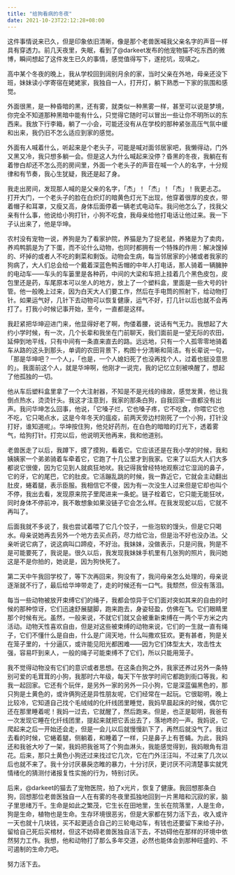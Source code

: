 ```yaml
---
title: "给狗看病的冬夜"
date: 2021-10-23T22:12:28+08:00
---
```


这件事情说来已久，但是印象依旧清晰，像是那个老兽医喊我父亲名字的声音一样具有穿透力。前几天夜里，失眠，看到了@darkeet发布的他宠物猫不吃东西的微博，瞬间想起了这件发生已久的事情，感觉值得写下，遂挖坑，现填之。

高中某个冬夜的晚上，我从学校回到阔别月余的家，当时父亲在外地，母亲还没下班，妹妹读小学寄宿在姥姥家，我独自一人，打开灯，躺下熟悉一下家的氛围和感觉。

外面很黑，是一种昏暗的黑，还有雾，就类似一种黑雾一样，甚至可以说是梦境，你完全不知道那种黑暗中能有什么，只觉得它随时可以冒出一些让你不明所以的东西来。我放下行李箱，躺了一小会，可能还没有从在学校的那种紧张高压气氛中缓和出来，我仍旧不怎么适应到家的感觉。

外面有人喊着什么，听起来是个老头子，可能是喊对面邻居家吧，我懒得动，门外又黑又冷，我只想多躺一会。但是这人为什么喊起来没停？昏黑的冬夜，我躺在有着惨白却还不怎么亮的房间里，外面一个老头子的声音在喊一个人的名字，十分规律和有节奏，我心生犹疑，我还是起了身。

我走出房间，发现那人喊的是父亲的名字，「杰」！「杰」！「杰」！我更忐忑。打开大门，一个老头子的脸在白炽灯的暗黄色灯光下出现，他穿着很厚的皮衣，带着帽子和耳罩，又瘦又高，身体后面停着一辆老式电动车。我问他怎么了，找我父亲有什么事，他说给小狗打针，小狗不吃食，我母亲给他打电话让他过来。我一下子认出来了，他是华坤。

农村没有宠物一说，养狗是为了看家护院，养猫是为了捉老鼠，养猪是为了卖肉，养鸡鸭鹅是为了下蛋，而不论什么动物，也同时都拥有一个特殊的作用：解决馊掉的、坏掉的或者人不吃的剩菜和剩饭。动物会生病，每当邻居家的小猪或者我家的狗病了，大人们总会给一个戴着深蓝色鸭舌帽的中年人打电话，那人骑着一辆臃肿的电动车——车头的车篓里是各种药，中间的大梁和车把上挂着几个黑色皮包，皮包里还是药，车尾原本可以坐人的地方，放上了一个塑料盒，里面是一些大号的针管。他一般晚上过来，因为白天大人们要工作，然后在手电筒的照射下，给动物打针。如果运气好，几针下去动物可以恢复健康，运气不好，打几针以后也就不会再打了。打我小时候记事开始，至今，一直都是这样。

我赶紧把华坤迎进门来，他显得好老了啊，佝偻着腰，说话有气无力。我想起了大约小学时候，有一次，几个长辈和我坐在门前聊天，我们面前是一望无际的农田，延伸到地平线，只有中间有一条直来直去的路。远远地，只有一个人孤零零地骑着车从路的这头到那头，单调的农田背景下，构图十分清晰和简洁。有长辈说一句，「那是华坤吧？一个人」，「也是，一个人媳妇死了也没再找个人，过着也挺没意思的」。我面前这个人，就是华坤啊，他刚才一说完，我的记忆立刻被唤醒了，想起了他孤独的一切。

他从车后塑料盒里拿了一个大注射器，不知是不是光线的缘故，感觉发黄，他让我倒点热水，烫烫针头。我这才注意到，我家的那条白狗，自我回家一直都没有出声。我问华坤怎么回事，他说，「它嗓子烂，它也嗓子疼，它不吃食，你喂它它也不吃，它只喝点水，这是今年冬天的瘟疫，前两天旁边村刚死了一个小狗，打针没打好，谁知道呢」。华坤按住狗，他兑好药剂，在白色的暗暗的灯光下，透着雾气，给狗打针。打完以后，他说明天他再来，我和他道别。

老兽医走了以后，我蹲下，摸了摸狗，看着它。它应该还是在我小学的时候，我和姨姨家一个弟弟骑着车牵着它，它跑了十几公里才到我家。它来了以后大人们大多都说它很傻，因为它见到人就疯狂地吠。我记得我曾经特地观察过它湿润的鼻子，它的牙，它的尾巴，它的肚皮。它活蹦乱跳的时候，我一靠近它，它就会主动翻出肚皮，蜷着腿，表示臣服。我相信它不傻，因为有一次没生人过来但是它却也叫个不停，我出去看，发现原来院子里爬进来一条蛇。链子栓着它，它只能无能狂吠，同时身体不停前冲，我不敢想象如果没链子它会怎么样。在我发现蛇以后，它就不再叫了。

后面我就不多说了，我也尝试着喂了它几个饺子，一些泡软的馒头，但是它只喝水。母亲说她再去另外一个地方去买点药，尽力给它治，但是治不好也没办法。父亲听说它病了，说这病叫口蹄疫，不好治。我妹妹，没做表示，只是问我，狗是不是可能要死了，我说是。很久以后，我发现我妹妹手机里有几张狗的照片，我问她这是不是你拍的，她说是，因为狗快死了。

第二天中午我回学校了，等下次再回来，狗没有了，我问母亲怎么处理的，母亲说逐渐就不行了，最后给华坤带走了，走的时候还有一口气。我颓然，但没有落泪。

每当一些动物被放开束缚它们的绳子，我都会惊异于它们面对突如其来的自由的时候的那种惊讶，它们迅速舒展腿脚，跑来跑去，身姿轻盈，仿佛在飞。它们眼睛里那个时候有光。虽然，一般来说，不就它们就又会被重新束缚在一两个平方米之内活动。动物天性喜欢自由，但是对这些被束缚的动物来说，它们的一生就一直有绳子，它们不懂什么是自由，什么是广阔天地，什么叫撒欢狂欢。更有甚者，狗是关在笼子里的，十分逼仄，或许能见阳光都困难——因为它们体型太大，攻击性太强，容易吓到来人，一般的绳子可能束缚不了它们，所以只能用笼子。

我不觉得动物没有它们的意识或者思想。在这条白狗之外，我家还养过另外一条特别可爱的毛茸茸的小狗，我那时六年级，每天下午放学时间它都跑到街口等我，和我一起回家。它还有个玩伴，是另外一家的另外一只小狗，它是深蓝偏黑色的，那只狗是土黄色的，或许俩狗还是异性朋友呢，它们经常在一起玩。它很聪明，晚上比较冷，它知道自己找个毛绒绒的化纤线团里睡觉，我妈早晨起床的时候，偶尔它还在那里睡着呢！我妈一过去，它就醒了，然后跑来。但是，也正是聪明，我爸有一次发现它睡在化纤线团里，提起来就把它丢出去了，落地咚的一声。我妈说，它爬起来之后一开始还会走，但是一会儿以后就慢慢趴下了，再然后就没气了。我过去看的时候，它蜷着腿，侧躺着，和睡着了一样，只是鼻子上有苍蝇。为此，我妈还和我爸大吵了一架，我妈把我爸骂了个狗血淋头，我能感觉得到，我妈眼角有泪花。后来，那只土黄色小狗还过来找过它几次，它在门外汪汪叫，不过来了几次以后也就不来了。我十分讨厌暴戾恣睢的暴力，十分讨厌，更讨厌不问清楚事实就凭情绪化的猜测付诸报复性实施的行为，特别讨厌。

后来，@darkeet的猫去了宠物医院，拍了x光片，恢复了健康。我回想那条白狗，回想那位老兽医独自一人在有雾的冬夜里孤独地回到一片黑暗和沉寂的家，脑子里思绪万千。生命是如此之繁茂，它生长在田地里，生长在院落里，人是生命，狗是生命，植物也是生命。生存环境很恶劣，但是大家都在努力活下去，收入或许一天也就十几块钱，买不起更适合自己的三轮电动车，有钱也还要留下来给子孙，留给自己死后买棺材，但这不妨碍老兽医独自活下去，不妨碍他在那样的环境中依然努力工作。我想，他和动物打了那么多年交道，必然也能体会到那种旺盛的、不可遏制的生命力吧。

努力活下去。